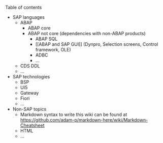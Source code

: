 Table of contents

* SAP languages
  * ABAP
    * ABAP core
    * ABAP not core (dependencies with non-ABAP products)
      * ABAP SQL
      * [[ABAP and SAP GUI]] (Dynpro, Selection screens, Control framework, OLE)
      * ADBC
      * ...
  * CDS DDL
  * ...
* SAP technologies
  * BSP
  * UI5
  * Gateway
  * Fiori
  * ...
* Non-SAP topics
  * Markdown syntax to write this wiki can be found at https://github.com/adam-p/markdown-here/wiki/Markdown-Cheatsheet
  * HTML
  * ...
